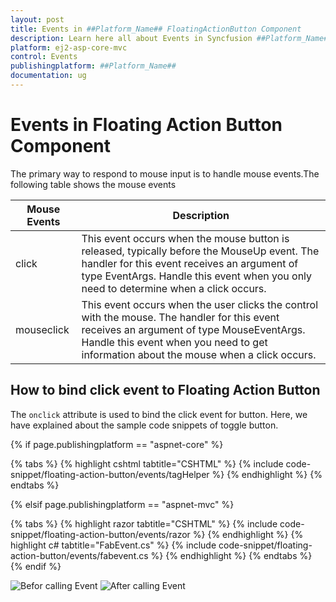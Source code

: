 ```yaml
---
layout: post
title: Events in ##Platform_Name## FloatingActionButton Component
description: Learn here all about Events in Syncfusion ##Platform_Name## FloatingActionButton component of Syncfusion Essential JS 2 and more.
platform: ej2-asp-core-mvc
control: Events
publishingplatform: ##Platform_Name##
documentation: ug
---
```


# Events in Floating Action Button Component

The primary way to respond to mouse input is to handle mouse events.The following table shows the mouse events

| Mouse Events | Description |
| -------- | -------- |
| click | This event occurs when the mouse button is released, typically before the MouseUp     event. The handler for this event receives an argument of type EventArgs. Handle this event when you only need to determine when a click occurs. |
| mouseclick |  This event occurs when the user clicks the control with the mouse. The handler for this event receives an argument of type MouseEventArgs. Handle this event when you need to get information about the mouse when a click occurs. |

## How to bind click event to Floating Action Button

The `onclick` attribute is used to bind the click event for button. Here, we have explained about the sample code snippets of toggle button.

{% if page.publishingplatform == "aspnet-core" %}

{% tabs %}
{% highlight cshtml tabtitle="CSHTML" %}
{% include code-snippet/floating-action-button/events/tagHelper %}
{% endhighlight %}
{% endtabs %}

{% elsif page.publishingplatform == "aspnet-mvc" %}

{% tabs %}
{% highlight razor tabtitle="CSHTML" %}
{% include code-snippet/floating-action-button/events/razor %}
{% endhighlight %}
{% highlight c# tabtitle="FabEvent.cs" %}
{% include code-snippet/floating-action-button/events/fabevent.cs %}
{% endhighlight %}
{% endtabs %}
{% endif %}

![Befor calling Event](images/play-button.png)
![After calling Event](images/pause-button.png)